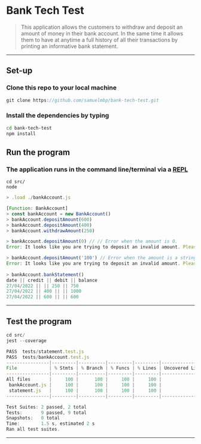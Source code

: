 # Bank Tech Test

> This application allows the customers to withdraw and deposit an amount of money in their bank account. 
> In the same time it allows them to have at anytime a full history of all their transactions by printing an informative bank statement.

- - - -
## Set-up
### Clone this repo to your local machine
```javascript
git clone https://github.com/samuelmbp/bank-tech-test.git
```
### Install the dependencies by typing
```zsh
cd bank-tech-test
npm install
```

## Run the program
### The application runs in the command line/terminal via a [REPL](https://en.wikipedia.org/wiki/Read%E2%80%93eval%E2%80%93print_loop)
```node
cd src/
node 
```

```javascript
> .load ./bankAccount.js

[Function: BankAccount]
> const bankAccount = new BankAccount()
> bankAccount.depositAmount(600)
> bankAccount.depositAmount(400)
> bankAccount.withdrawAmount(250)

> bankAccount.depositAmount(0) // // Error when the amount is 0.
Error: It looks like you are trying to deposit an invalid amount. Please try again with a valid amount.

> bankAccount.depositAmount('100') // Error when the amount is a string.
Error: It looks like you are trying to deposit an invalid amount. Please try again with a valid amount.
  
> bankAccount.bankStatement()
date || credit || debit || balance
27/04/2022 || || 250 || 750
27/04/2022 || 400 || || 1000
27/04/2022 || 600 || || 600
```
- - - - 

## Test the program
```javascript
cd src/
jest --coverage

PASS  tests/statement.test.js
PASS  tests/bankAccount.test.js
----------------|---------|----------|---------|---------|-------------------
File            | % Stmts | % Branch | % Funcs | % Lines | Uncovered Line #s 
----------------|---------|----------|---------|---------|-------------------
All files       |     100 |      100 |     100 |     100 |                   
 bankAccount.js |     100 |      100 |     100 |     100 |                   
 statement.js   |     100 |      100 |     100 |     100 |                   
----------------|---------|----------|---------|---------|-------------------

Test Suites: 2 passed, 2 total
Tests:       9 passed, 9 total
Snapshots:   0 total
Time:        1.5 s, estimated 2 s
Ran all test suites.
```
- - - -
